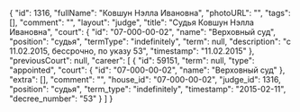 {
    "id": 1316,
    "fullName": "Ковшун Нэлла Ивановна",
    "photoURL": "",
    "tags": [],
    "comment": "",
    "layout": "judge",
    "title": "Судья Ковшун Нэлла Ивановна",
    "court": {
        "id": "07-000-00-02",
        "name": "Верховный суд",
        "position": "судья",
        "termType": "indefinitely",
        "term": null,
        "description": "c 11.02.2015, бессрочно, по указу 53",
        "timestamp": "11.02.2015"
    },
    "previousCourt": null,
    "career": [
        {
            "id": 59151,
            "term": null,
            "type": "appointed",
            "court": {
                "id": "07-000-00-02",
                "name": "Верховный суд"
            },
            "extra": [],
            "comment": "",
            "house_id": "07-000-00-02",
            "judge_id": 1316,
            "position": "судья",
            "term_type": "indefinitely",
            "timestamp": "2015-02-11",
            "decree_number": "53"
        }
    ]
}